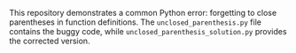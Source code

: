 This repository demonstrates a common Python error: forgetting to close parentheses in function definitions. The `unclosed_parenthesis.py` file contains the buggy code, while `unclosed_parenthesis_solution.py` provides the corrected version.